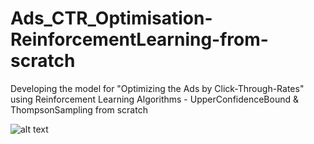 # Ads_CTR_Optimisation-ReinforcementLearning-from-scratch
Developing the model for "Optimizing the Ads by Click-Through-Rates" using Reinforcement Learning Algorithms - UpperConfidenceBound &amp; ThompsonSampling from scratch

![alt text]()
